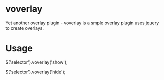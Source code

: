 voverlay
========

Yet another overlay plugin - voverlay is a smple overlay plugin uses jquery to create overlays.

Usage
=====

$('selector').voverlay('show');

$('selector').voverlay('hide');
